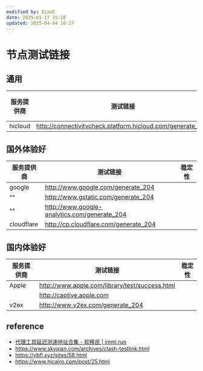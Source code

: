 ```yaml
---
modified by: XiaoE
date: 2025-01-17 15:18
updated: 2025-04-04 16:17
---
```

# 节点测试链接

## 通用

| 服务提供商   | 测试链接                                                       | 稳定性 |
| ------- | ---------------------------------------------------------- | --- |
| hicloud | http://connectivitycheck.platform.hicloud.com/generate_204 |     |

## 国外体验好

| 服务提供商      | 测试链接                                         | 稳定性 |
| ---------- | -------------------------------------------- | --- |
| google     | http://www.google.com/generate_204           |     |
| ^^         | http://www.gstatic.com/generate_204          |     |
| ^^         | http://www.google-analytics.com/generate_204 |     |
| cloudflare | http://cp.cloudflare.com/generate_204        |     |

## 国内体验好

| 服务提供商 | 测试链接                                           | 稳定性 |
| ----- | ---------------------------------------------- | --- |
| Apple | http://www.apple.com/library/test/success.html |     |
|       | http://captive.apple.com                       |     |
| v2ex  | http://www.v2ex.com/generate_204               |     |

## reference
- [代理工具延迟测速地址合集 - 软移民 | immi.run](https://www.immi.run/?p=proxy-delay-test-url-collection)
- https://www.skyqian.com/archives/clash-testlink.html
- https://ybfl.xyz/sites/58.html
- https://www.hicairo.com/post/25.html
